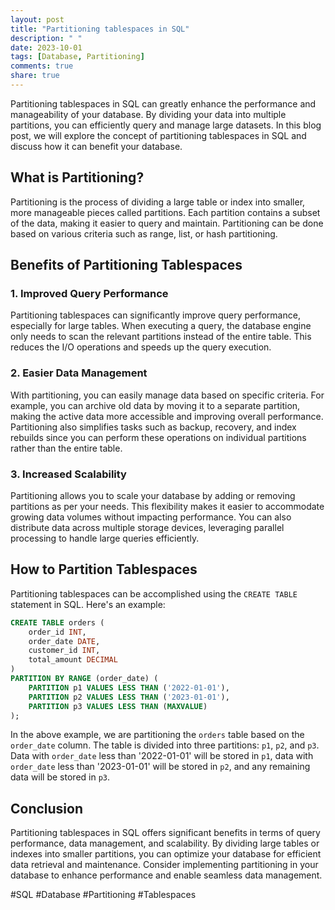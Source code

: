 ```yaml
---
layout: post
title: "Partitioning tablespaces in SQL"
description: " "
date: 2023-10-01
tags: [Database, Partitioning]
comments: true
share: true
---
```


Partitioning tablespaces in SQL can greatly enhance the performance and manageability of your database. By dividing your data into multiple partitions, you can efficiently query and manage large datasets. In this blog post, we will explore the concept of partitioning tablespaces in SQL and discuss how it can benefit your database.

## What is Partitioning?

Partitioning is the process of dividing a large table or index into smaller, more manageable pieces called partitions. Each partition contains a subset of the data, making it easier to query and maintain. Partitioning can be done based on various criteria such as range, list, or hash partitioning.

## Benefits of Partitioning Tablespaces

### 1. Improved Query Performance

Partitioning tablespaces can significantly improve query performance, especially for large tables. When executing a query, the database engine only needs to scan the relevant partitions instead of the entire table. This reduces the I/O operations and speeds up the query execution.

### 2. Easier Data Management

With partitioning, you can easily manage data based on specific criteria. For example, you can archive old data by moving it to a separate partition, making the active data more accessible and improving overall performance. Partitioning also simplifies tasks such as backup, recovery, and index rebuilds since you can perform these operations on individual partitions rather than the entire table.

### 3. Increased Scalability

Partitioning allows you to scale your database by adding or removing partitions as per your needs. This flexibility makes it easier to accommodate growing data volumes without impacting performance. You can also distribute data across multiple storage devices, leveraging parallel processing to handle large queries efficiently.

## How to Partition Tablespaces

Partitioning tablespaces can be accomplished using the `CREATE TABLE` statement in SQL. Here's an example:

```sql
CREATE TABLE orders (
    order_id INT,
    order_date DATE,
    customer_id INT,
    total_amount DECIMAL
)
PARTITION BY RANGE (order_date) (
    PARTITION p1 VALUES LESS THAN ('2022-01-01'),
    PARTITION p2 VALUES LESS THAN ('2023-01-01'),
    PARTITION p3 VALUES LESS THAN (MAXVALUE)
);
```

In the above example, we are partitioning the `orders` table based on the `order_date` column. The table is divided into three partitions: `p1`, `p2`, and `p3`. Data with `order_date` less than '2022-01-01' will be stored in `p1`, data with `order_date` less than '2023-01-01' will be stored in `p2`, and any remaining data will be stored in `p3`.

## Conclusion

Partitioning tablespaces in SQL offers significant benefits in terms of query performance, data management, and scalability. By dividing large tables or indexes into smaller partitions, you can optimize your database for efficient data retrieval and maintenance. Consider implementing partitioning in your database to enhance performance and enable seamless data management.

#SQL #Database #Partitioning #Tablespaces